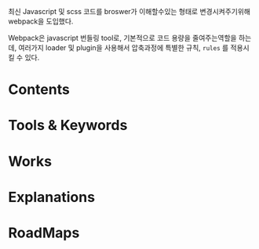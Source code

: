 
최신 Javascript 및 scss 코드를 broswer가 이해할수있는 형태로 변경시켜주기위해 webpack을 도입했다.

Webpack은 javascript 번들링 tool로, 기본적으로 코드 용량을 줄여주는역할을 하는데, 여러가지 loader 및 plugin을 사용해서 압축과정에 특별한 규칙, `rules` 를 적용시킬 수 있다.

# Contents

# Tools &  Keywords

# Works

# Explanations

# RoadMaps